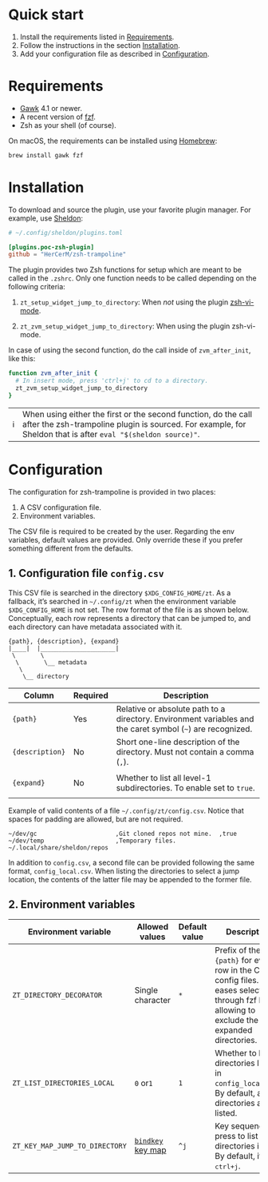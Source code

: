 # Quick start

1. Install the requirements listed in [Requirements](#requirements).
2. Follow the instructions in the section [Installation](#installation).
3. Add your configuration file as described in [Configuration](#configuration).

# Requirements

- [Gawk](https://www.gnu.org/software/gawk/) 4.1 or newer.
- A recent version of [fzf](https://github.com/junegunn/fzf).
- Zsh as your shell (of course).

On macOS, the requirements can be installed using [Homebrew](https://brew.sh/):

```sh
brew install gawk fzf
```

# Installation

To download and source the plugin, use your favorite plugin manager. For example, use
[Sheldon](https://github.com/rossmacarthur/sheldon):

```toml
# ~/.config/sheldon/plugins.toml

[plugins.poc-zsh-plugin]
github = "HerCerM/zsh-trampoline"
```

The plugin provides two Zsh functions for setup which are meant to be called in the
`.zshrc`. Only one function needs to be called depending on the following criteria:

1. `zt_setup_widget_jump_to_directory`: When *not* using the plugin
[zsh-vi-mode](https://github.com/jeffreytse/zsh-vi-mode).

2. `zt_zvm_setup_widget_jump_to_directory`: When using the plugin zsh-vi-mode.

In case of using the second function, do the call inside of `zvm_after_init`, like this:

```sh
function zvm_after_init {
  # In insert mode, press 'ctrl+j' to cd to a directory.
  zt_zvm_setup_widget_jump_to_directory
}
```

<table>
<tbody>
<tr>
<td>ℹ️</td>
<td>
When using either the first or the second function, do the call after the zsh-trampoline
plugin is sourced. For example, for Sheldon that is after
<code>eval "$(sheldon source)"</code>.
</td>
</tr>
</tbody>
</table>

# Configuration

The configuration for zsh-trampoline is provided in two places:

1. A CSV configuration file.
2. Environment variables.

The CSV file is required to be created by the user. Regarding the env variables, default
values are provided. Only override these if you prefer something different from the
defaults.

## 1. Configuration file `config.csv`

This CSV file is searched in the directory `$XDG_CONFIG_HOME/zt`. As a fallback, it’s
searched in `~/.config/zt` when the environment variable `$XDG_CONFIG_HOME` is not set.
The row format of the file is as shown below. Conceptually, each row represents a
directory that can be jumped to, and each directory can have metadata associated with it.

```text
{path}, {description}, {expand}
|____|  |_____________________|
 \       \
  \       \__ metadata
   \
    \__ directory
```

<table>
<thead>
<tr><th>Column</th><th>Required</th><th>Description</th></tr>
</thead>
<tbody>
<tr>
<td><code>{path}</code></td><td><p>Yes</p></td>
<td>
Relative or absolute path to a directory. Environment variables and the caret symbol
(<code>~</code>) are recognized.
</td>
</tr>
<tr>
<td><code>{description}</code></td><td><p>No</p></td>
<td>
Short one-line description of the directory. Must not contain a comma (<code>,</code>).
</td>
</tr>
<tr>
<td><code>{expand}</code></td><td><p>No</p></td>
<td>
Whether to list all level-1 subdirectories. To enable set to <code>true</code>.
</td>
</tr>
</tbody>
</table>

Example of valid contents of a file `~/.config/zt/config.csv`. Notice that spaces for
padding are allowed, but are not required.

```text
~/dev/gc                      ,Git cloned repos not mine.  ,true
~/dev/temp                    ,Temporary files.
~/.local/share/sheldon/repos
```

In addition to `config.csv`, a second file can be provided following the same format,
`config_local.csv`. When listing the directories to select a jump location, the contents
of the latter file may be appended to the former file.

## 2. Environment variables

<table>
<thead>
<tr>
<th>Environment variable</th><th>Allowed values</th>
<th>Default value</th><th>Description</th>
</tr>
</thead>
<tbody>
<tr>
<td><code>ZT_DIRECTORY_DECORATOR</code></td>
<td>Single character</td><td><code>*</code></td>
<td>
Prefix of the <code>{path}</code> for every row in the CSV config files. This eases
selection through fzf by allowing to exclude the expanded directories.
</td>
</tr>
<tr>
<td><code>ZT_LIST_DIRECTORIES_LOCAL</code></td>
<td><code>0</code> or<code>1</code></td><td><code>1</code></td>
<td>
Whether to list directories listed in <code>config_local.csv</code>. By default, all
directories are listed.
</td>
</tr>
<tr>
<td><code>ZT_KEY_MAP_JUMP_TO_DIRECTORY</code></td>
<td>
<a href="https://github.com/rothgar/mastering-zsh/blob/master/docs/helpers/bindkey.md">
<code>bindkey</code> key map</a></td> <td><code>^j</code></td>
<td>
Key sequence to press to list directories in fzf. By default, it’s <kbd>ctrl+j</kbd>.
</td>
</tr>
</tbody>
</table>
